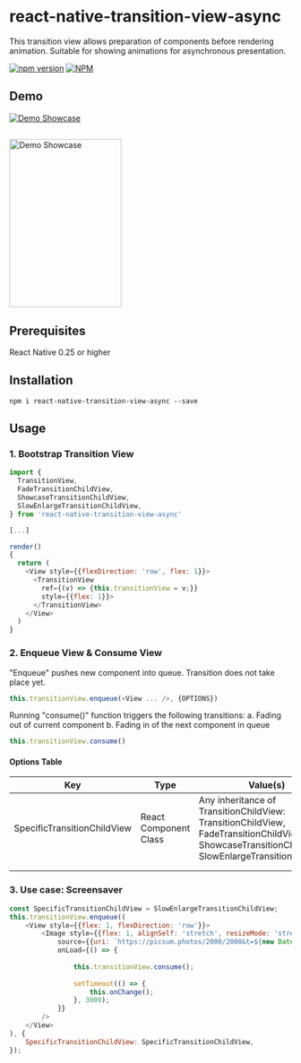 # react-native-transition-view-async
This transition view allows preparation of components before rendering animation. Suitable for showing animations for asynchronous presentation.

[![npm version](https://badge.fury.io/js/react-native-transition-view-async.svg)](http://badge.fury.io/js/react-native)
[![NPM](https://nodei.co/npm/react-native-transition-view-async.png?downloads=true&downloadRank=true&stars=true)](https://nodei.co/npm/react-native-transition-view-async/)

## Demo
[![Demo Showcase](https://img.youtube.com/vi/lvyJX2-l8pM/0.jpg)](https://www.youtube.com/watch?v=lvyJX2-l8pM)
##
<img src="http://i.imgur.com/gD7kFvi.gif" alt="Demo Showcase" width=200 height=300 style="width: 200px; height: 300px; max-width: auto;"/>


## Prerequisites
React Native 0.25 or higher

## Installation
```shell
npm i react-native-transition-view-async --save
```

## Usage

### 1. Bootstrap Transition View
```js
import {
  TransitionView,
  FadeTransitionChildView,
  ShowcaseTransitionChildView,
  SlowEnlargeTransitionChildView,
} from 'react-native-transition-view-async'

[...]

render()
{
  return (
    <View style={{flexDirection: 'row', flex: 1}}>
      <TransitionView
        ref={(v) => {this.transitionView = v;}}
        style={{flex: 1}}>
      </TransitionView>
    </View>
  )
}
```

### 2. Enqueue View & Consume View

"Enqueue" pushes new component into queue. Transition does not take place yet.

```js
this.transitionView.enqueue(<View ... />, {OPTIONS})
```

Running "consume()" function triggers the following transitions:
a. Fading out of current component
b. Fading in of the next component in queue

```js
this.transitionView.consume()
```


#### Options Table
| Key                         | Type                  | Value(s)                                                                                                                                            | Mandatory?                        |   |
|-----------------------------|-----------------------|-----------------------------------------------------------------------------------------------------------------------------------------------------|-----------------------------------|---|
| SpecificTransitionChildView | React Component Class | Any inheritance of TransitionChildView:   TransitionChildView, FadeTransitionChildView, ShowcaseTransitionChildView, SlowEnlargeTransitionChildView | No (Default: TransitionChildView) |   |
|                             |                       |                                                                                                                                                     |                                   |   |
|                             |                       |                                                                                                                                                     |                                   |   |




### 3. Use case: Screensaver

```js
const SpecificTransitionChildView = SlowEnlargeTransitionChildView;
this.transitionView.enqueue((
    <View style={{flex: 1, flexDirection: 'row'}}>
        <Image style={{flex: 1, alignSelf: 'stretch', resizeMode: 'stretch'}}
            source={{uri: `https://picsum.photos/2000/2000&t=${new Date().getTime()}`}}
            onLoad={() => {
            
                this.transitionView.consume();
                
                setTimeout(() => {
                    this.onChange();
                }, 3000);
            }}
        />
    </View>
), {
    SpecificTransitionChildView: SpecificTransitionChildView,
});

```


